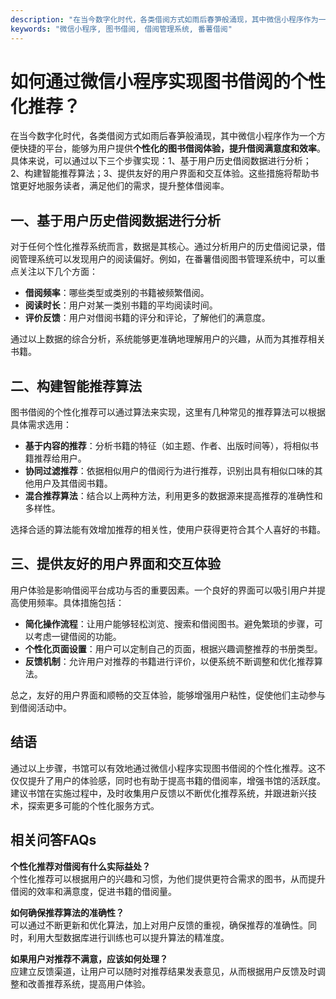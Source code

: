 ```yaml
---
description: "在当今数字化时代，各类借阅方式如雨后春笋般涌现，其中微信小程序作为一个方便快捷的平台，能够为用户提供**个性化的图书借阅体验，提升借阅满意度和效率**。具体来说，可以通过以下三个步骤实现：1、基于用户历史借阅数据进行分析；2、构建智能推荐算法；3、提供友好的用户界面和交互体验。这些措施将帮助书馆更好地服务读者，满足他们的需求，提升整体借阅率。"
keywords: "微信小程序, 图书借阅, 借阅管理系统, 番薯借阅"
---
```

# 如何通过微信小程序实现图书借阅的个性化推荐？

在当今数字化时代，各类借阅方式如雨后春笋般涌现，其中微信小程序作为一个方便快捷的平台，能够为用户提供**个性化的图书借阅体验，提升借阅满意度和效率**。具体来说，可以通过以下三个步骤实现：1、基于用户历史借阅数据进行分析；2、构建智能推荐算法；3、提供友好的用户界面和交互体验。这些措施将帮助书馆更好地服务读者，满足他们的需求，提升整体借阅率。

## 一、基于用户历史借阅数据进行分析

对于任何个性化推荐系统而言，数据是其核心。通过分析用户的历史借阅记录，借阅管理系统可以发现用户的阅读偏好。例如，在番薯借阅图书管理系统中，可以重点关注以下几个方面：

- **借阅频率**：哪些类型或类别的书籍被频繁借阅。
- **阅读时长**：用户对某一类别书籍的平均阅读时间。
- **评价反馈**：用户对借阅书籍的评分和评论，了解他们的满意度。

通过以上数据的综合分析，系统能够更准确地理解用户的兴趣，从而为其推荐相关书籍。

## 二、构建智能推荐算法

图书借阅的个性化推荐可以通过算法来实现，这里有几种常见的推荐算法可以根据具体需求选用：

- **基于内容的推荐**：分析书籍的特征（如主题、作者、出版时间等），将相似书籍推荐给用户。
- **协同过滤推荐**：依据相似用户的借阅行为进行推荐，识别出具有相似口味的其他用户及其借阅书籍。
- **混合推荐算法**：结合以上两种方法，利用更多的数据源来提高推荐的准确性和多样性。

选择合适的算法能有效增加推荐的相关性，使用户获得更符合其个人喜好的书籍。

## 三、提供友好的用户界面和交互体验

用户体验是影响借阅平台成功与否的重要因素。一个良好的界面可以吸引用户并提高使用频率。具体措施包括：

- **简化操作流程**：让用户能够轻松浏览、搜索和借阅图书。避免繁琐的步骤，可以考虑一键借阅的功能。
- **个性化页面设置**：用户可以定制自己的页面，根据兴趣调整推荐的书册类型。
- **反馈机制**：允许用户对推荐的书籍进行评价，以便系统不断调整和优化推荐算法。

总之，友好的用户界面和顺畅的交互体验，能够增强用户粘性，促使他们主动参与到借阅活动中。

## 结语

通过以上步骤，书馆可以有效地通过微信小程序实现图书借阅的个性化推荐。这不仅仅提升了用户的体验感，同时也有助于提高书籍的借阅率，增强书馆的活跃度。建议书馆在实施过程中，及时收集用户反馈以不断优化推荐系统，并跟进新兴技术，探索更多可能的个性化服务方式。

## 相关问答FAQs

**个性化推荐对借阅有什么实际益处？**  
个性化推荐可以根据用户的兴趣和习惯，为他们提供更符合需求的图书，从而提升借阅的效率和满意度，促进书籍的借阅量。

**如何确保推荐算法的准确性？**  
可以通过不断更新和优化算法，加上对用户反馈的重视，确保推荐的准确性。同时，利用大型数据库进行训练也可以提升算法的精准度。

**如果用户对推荐不满意，应该如何处理？**  
应建立反馈渠道，让用户可以随时对推荐结果发表意见，从而根据用户反馈及时调整和改善推荐系统，提高用户体验。
